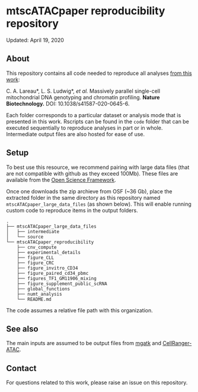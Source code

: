 # mtscATACpaper reproducibility repository

Updated: April 19, 2020

## About

This repository contains all code needed to reproduce all analyses [from this work](https://www.nature.com/articles/s41587-020-0645-6):


C. A. Lareau*, L. S. Ludwig*, _et al._ Massively parallel single-cell mitochondrial DNA genotyping and chromatin profiling. **Nature Biotechnology.** DOI: 10.1038/s41587-020-0645-6. 


Each folder corresponds to a particular dataset or analysis mode that is presented in this work. Rscripts can be found in the `code` folder that can be executed sequentially to reproduce analyses in part or in whole. Intermediate output files are also hosted for ease of use. 


## Setup

To best use this resource, we recommend pairing with large data files (that are not compatible with github as they exceed 100Mb). These files are available from the [Open Science Framework](https://osf.io/bupge/).

Once one downloads the zip archieve from OSF (~36 Gb), place the extracted folder in the same directory as this repository named `mtscATACpaper_large_data_files` (as shown below). This will enable running custom code to reproduce items in the output folders. 

```
.
├── mtscATACpaper_large_data_files
│   ├── intermediate
│   └── source
└── mtscATACpaper_reproducibility
    ├── cnv_compute
    ├── experimental_details
    ├── figure_CLL
    ├── figure_CRC
    ├── figure_invitro_CD34
    ├── figure_paired_cd34_pbmc
    ├── figures_TF1_GM11906_mixing
    ├── figure_supplement_public_scRNA
    ├── global_functions
    ├── numt_analysis
    └── README.md

```

The code assumes a relative file path with this organization. 


## See also

The main inputs are assumed to be output files from [mgatk](https://github.com/caleblareau/mgatk) and [CellRanger-ATAC](https://support.10xgenomics.com/single-cell-atac/software/pipelines/latest/what-is-cell-ranger-atac).

## Contact

For questions related to this work, please raise an issue on this repository. 

<br><br>
